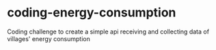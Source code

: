 # coding-energy-consumption
Coding challenge to create a simple api receiving and collecting data of villages' energy consumption
